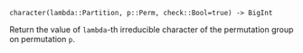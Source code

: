 ```
character(lambda::Partition, p::Perm, check::Bool=true) -> BigInt
```

Return the value of `lambda`-th irreducible character of the permutation group on permutation `p`.

